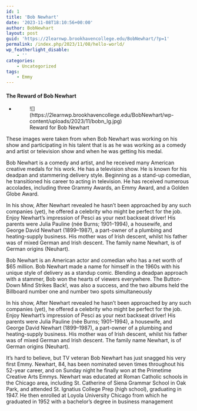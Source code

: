 ```yaml
---
id: 1
title: 'Bob Newhart'
date: '2023-11-08T18:10:56+00:00'
author: BobNewhart
layout: post
guid: 'https://2learnwp.brookhavencollege.edu/BobNewhart/?p=1'
permalink: /index.php/2023/11/08/hello-world/
wp_featherlight_disable:
    - ''
categories:
    - Uncategorized
tags:
    - Emmy
---
```


####  The Reward of Bob Newhart

- <figure>![](https://2learnwp.brookhavencollege.edu/BobNewhart/wp-content/uploads/2023/11/bobn_lg.jpg)<figcaption>Reward for Bob Newhart</figcaption></figure>

These images were taken from when Bob Newhart was working on his show and participating in his talent that is as he was working as a comedy and artist or television show and when he was getting his medal.

Bob Newhart is a comedy and artist, and he received many American creative medals for his work. He has a television show. He is known for his deadpan and stammering delivery style. Beginning as a stand-up comedian, he transitioned his career to acting in television. He has received numerous accolades, including three Grammy Awards, an Emmy Award, and a Golden Globe Award.

In his show, After Newhart revealed he hasn’t been approached by any such companies (yet), he offered a celebrity who might be perfect for the job. Enjoy Newhart’s impression of Pesci as your next backseat driver! His parents were Julia Pauline (née Burns; 1901–1994), a housewife, and George David Newhart (1899–1987), a part-owner of a plumbing and heating-supply business. His mother was of Irish descent, whilst his father was of mixed German and Irish descent. The family name Newhart, is of German origins (Neuhart).

Bob Newhart is an American actor and comedian who has a net worth of $65 million. Bob Newhart made a name for himself in the 1960s with his unique style of delivery as a standup comic. Blending a deadpan approach with a stammer, Bob won the hearts of viewers everywhere. The Button-Down Mind Strikes Back!, was also a success, and the two albums held the Billboard number one and number two spots simultaneously

In his show, After Newhart revealed he hasn’t been approached by any such companies (yet), he offered a celebrity who might be perfect for the job. Enjoy Newhart’s impression of Pesci as your next backseat driver! His parents were Julia Pauline (née Burns; 1901–1994), a housewife, and George David Newhart (1899–1987), a part-owner of a plumbing and heating-supply business. His mother was of Irish descent, whilst his father was of mixed German and Irish descent. The family name Newhart, is of German origins (Neuhart).

It’s hard to believe, but TV veteran Bob Newhart has just snagged his very first Emmy. Newhart, 84, has been nominated seven times throughout his 52-year career, and on Sunday night he finally won at the Primetime Creative Arts Emmys. Newhart was educated at Roman Catholic schools in the Chicago area, including St. Catherine of Siena Grammar School in Oak Park, and attended St. Ignatius College Prep (high school), graduating in 1947. He then enrolled at Loyola University Chicago from which he graduated in 1952 with a bachelor’s degree in business management